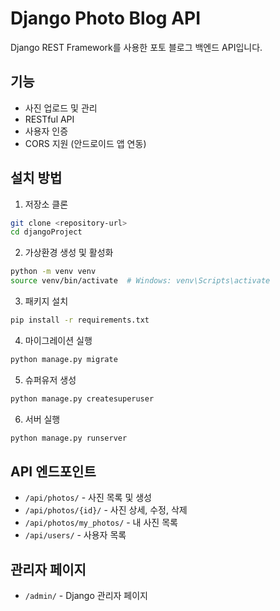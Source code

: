 # Django Photo Blog API

Django REST Framework를 사용한 포토 블로그 백엔드 API입니다.

## 기능

- 사진 업로드 및 관리
- RESTful API
- 사용자 인증
- CORS 지원 (안드로이드 앱 연동)

## 설치 방법

1. 저장소 클론
```bash
git clone <repository-url>
cd djangoProject
```

2. 가상환경 생성 및 활성화
```bash
python -m venv venv
source venv/bin/activate  # Windows: venv\Scripts\activate
```

3. 패키지 설치
```bash
pip install -r requirements.txt
```

4. 마이그레이션 실행
```bash
python manage.py migrate
```

5. 슈퍼유저 생성
```bash
python manage.py createsuperuser
```

6. 서버 실행
```bash
python manage.py runserver
```

## API 엔드포인트

- `/api/photos/` - 사진 목록 및 생성
- `/api/photos/{id}/` - 사진 상세, 수정, 삭제
- `/api/photos/my_photos/` - 내 사진 목록
- `/api/users/` - 사용자 목록

## 관리자 페이지

- `/admin/` - Django 관리자 페이지